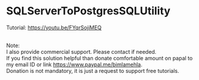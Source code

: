 # SQLServerToPostgresSQLUtility

Tutorial: https://youtu.be/FYqrSojiMEQ <br /> <br />

Note: <br />
I also provide commercial support. Please contact if needed. <br />
If you find this solution helpful than donate comfortable amount on papal to my email ID or link https://www.paypal.me/bimlamehla.   <br />
Donation is not mandatory, it is just a request to support free tutorials. <br />
